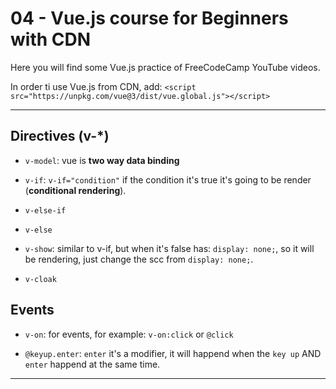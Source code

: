 # 04 - Vue.js course for Beginners with CDN

Here you will find some Vue.js practice of FreeCodeCamp YouTube videos.

In order ti use Vue.js from CDN, add: `<script src="https://unpkg.com/vue@3/dist/vue.global.js"></script>`

---

## Directives (v-*)

- `v-model`: vue is **two way data binding**

- `v-if`: `v-if="condition"` if the condition it's true it's going to be render (**conditional rendering**).

- `v-else-if`

- `v-else`

- `v-show`: similar to v-if, but when it's false has: `display: none;`, so it will be rendering, just change the scc from `display: none;`.

- `v-cloak`


## Events

- `v-on`: for events, for example: `v-on:click` or `@click`

- `@keyup.enter`: `enter` it's a modifier, it will happend when the `key up` AND `enter` happend at the same time.

---